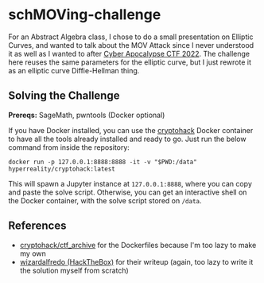 # schMOVing-challenge

For an Abstract Algebra class, I chose to do a small presentation on Elliptic Curves, and wanted to talk about the MOV Attack since I never understood it as well as I wanted to after [Cyber Apocalypse CTF 2022](https://www.hackthebox.com/blog/movs-like-jagger-ca-ctf-2022-crypto-writeup). The challenge here reuses the same parameters for the elliptic curve, but I just rewrote it as an elliptic curve Diffie-Hellman thing.

## Solving the Challenge
**Prereqs:** SageMath, pwntools (Docker optional)

If you have Docker installed, you can use the [cryptohack](https://github.com/cryptohack/cryptohack-docker) Docker container to have all the tools already installed and ready to go. Just run the below command from inside the repository:

```shell
docker run -p 127.0.0.1:8888:8888 -it -v "$PWD:/data" hyperreality/cryptohack:latest
```

This will spawn a Jupyter instance at `127.0.0.1:8888`, where you can copy and paste the solve script. Otherwise, you can get an interactive shell on the Docker container, with the solve script stored on `/data`.

## References
- [cryptohack/ctf_archive](https://github.com/cryptohack/ctf_archive) for the Dockerfiles because I'm too lazy to make my own
- [wizardalfredo (HackTheBox)](https://www.hackthebox.com/blog/movs-like-jagger-ca-ctf-2022-crypto-writeup) for their writeup (again, too lazy to write it the solution myself from scratch)